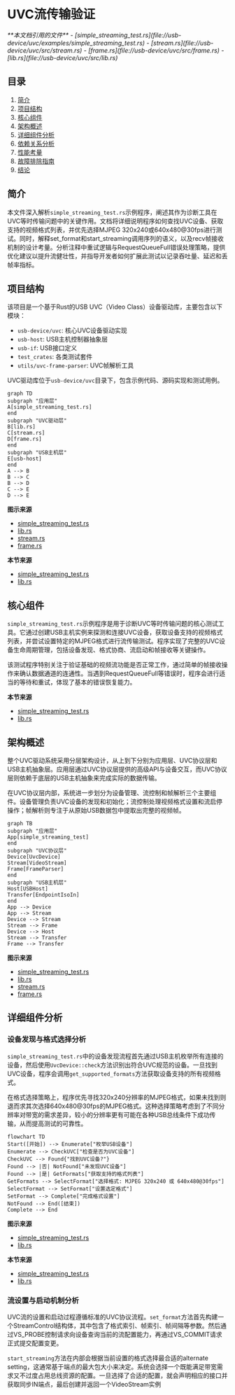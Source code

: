 
# UVC流传输验证

<cite>
**本文档引用的文件**
- [simple_streaming_test.rs](file://usb-device/uvc/examples/simple_streaming_test.rs)
- [stream.rs](file://usb-device/uvc/src/stream.rs)
- [frame.rs](file://usb-device/uvc/src/frame.rs)
- [lib.rs](file://usb-device/uvc/src/lib.rs)
</cite>

## 目录
1. [简介](#简介)
2. [项目结构](#项目结构)
3. [核心组件](#核心组件)
4. [架构概述](#架构概述)
5. [详细组件分析](#详细组件分析)
6. [依赖关系分析](#依赖关系分析)
7. [性能考量](#性能考量)
8. [故障排除指南](#故障排除指南)
9. [结论](#结论)

## 简介
本文件深入解析`simple_streaming_test.rs`示例程序，阐述其作为诊断工具在UVC等时传输问题中的关键作用。文档将详细说明程序如何查找UVC设备、获取支持的视频格式列表，并优先选择MJPEG 320x240或640x480@30fps进行测试。同时，解释set_format和start_streaming调用序列的语义，以及recv帧接收机制的设计考量。分析注释中重试逻辑与RequestQueueFull错误处理策略，提供优化建议以提升流健壮性，并指导开发者如何扩展此测试以记录吞吐量、延迟和丢帧率指标。

## 项目结构
该项目是一个基于Rust的USB UVC（Video Class）设备驱动库，主要包含以下模块：
- `usb-device/uvc`: 核心UVC设备驱动实现
- `usb-host`: USB主机控制器抽象层
- `usb-if`: USB接口定义
- `test_crates`: 各类测试套件
- `utils/uvc-frame-parser`: UVC帧解析工具

UVC驱动库位于`usb-device/uvc`目录下，包含示例代码、源码实现和测试用例。

```mermaid
graph TD
subgraph "应用层"
A[simple_streaming_test.rs]
end
subgraph "UVC驱动层"
B[lib.rs]
C[stream.rs]
D[frame.rs]
end
subgraph "USB主机层"
E[usb-host]
end
A --> B
B --> C
B --> D
C --> E
D --> E
```

**图示来源**
- [simple_streaming_test.rs](file://usb-device/uvc/examples/simple_streaming_test.rs)
- [lib.rs](file://usb-device/uvc/src/lib.rs)
- [stream.rs](file://usb-device/uvc/src/stream.rs)
- [frame.rs](file://usb-device/uvc/src/frame.rs)

**本节来源**
- [simple_streaming_test.rs](file://usb-device/uvc/examples/simple_streaming_test.rs)
- [lib.rs](file://usb-device/uvc/src/lib.rs)

## 核心组件
`simple_streaming_test.rs`示例程序是用于诊断UVC等时传输问题的核心测试工具。它通过创建USB主机实例来探测和连接UVC设备，获取设备支持的视频格式列表，并尝试设置特定的MJPEG格式进行流传输测试。程序实现了完整的UVC设备生命周期管理，包括设备发现、格式协商、流启动和帧接收等关键操作。

该测试程序特别关注于验证基础的视频流功能是否正常工作，通过简单的帧接收操作来确认数据通道的连通性。当遇到RequestQueueFull等错误时，程序会进行适当的等待和重试，体现了基本的错误恢复能力。

**本节来源**
- [simple_streaming_test.rs](file://usb-device/uvc/examples/simple_streaming_test.rs)
- [lib.rs](file://usb-device/uvc/src/lib.rs)

## 架构概述
整个UVC驱动系统采用分层架构设计，从上到下分别为应用层、UVC协议层和USB主机抽象层。应用层通过UVC协议层提供的高级API与设备交互，而UVC协议层则依赖于底层的USB主机抽象来完成实际的数据传输。

在UVC协议层内部，系统进一步划分为设备管理、流控制和帧解析三个主要组件。设备管理负责UVC设备的发现和初始化；流控制处理视频格式设置和流启停操作；帧解析则专注于从原始USB数据包中提取出完整的视频帧。

```mermaid
graph TB
subgraph "应用层"
App[simple_streaming_test]
end
subgraph "UVC协议层"
Device[UvcDevice]
Stream[VideoStream]
Frame[FrameParser]
end
subgraph "USB主机层"
Host[USBHost]
Transfer[EndpointIsoIn]
end
App --> Device
App --> Stream
Device --> Stream
Stream --> Frame
Device --> Host
Stream --> Transfer
Frame --> Transfer
```

**图示来源**
- [simple_streaming_test.rs](file://usb-device/uvc/examples/simple_streaming_test.rs)
- [lib.rs](file://usb-device/uvc/src/lib.rs)
- [stream.rs](file://usb-device/uvc/src/stream.rs)
- [frame.rs](file://usb-device/uvc/src/frame.rs)

## 详细组件分析

### 设备发现与格式选择分析
`simple_streaming_test.rs`中的设备发现流程首先通过USB主机枚举所有连接的设备，然后使用`UvcDevice::check`方法识别出符合UVC规范的设备。一旦找到UVC设备，程序会调用`get_supported_formats`方法获取设备支持的所有视频格式。

在格式选择策略上，程序优先寻找320x240分辨率的MJPEG格式，如果未找到则退而求其次选择640x480@30fps的MJPEG格式。这种选择策略考虑到了不同分辨率对带宽的需求差异，较小的分辨率更有可能在各种USB总线条件下成功传输，从而提高测试的可靠性。

```mermaid
flowchart TD
Start([开始]) --> Enumerate["枚举USB设备"]
Enumerate --> CheckUVC["检查是否为UVC设备"]
CheckUVC --> Found{"找到UVC设备?"}
Found --> |否| NotFound["未发现UVC设备"]
Found --> |是| GetFormats["获取支持的格式列表"]
GetFormats --> SelectFormat["选择格式: MJPEG 320x240 或 640x480@30fps"]
SelectFormat --> SetFormat["设置选定格式"]
SetFormat --> Complete["完成格式设置"]
NotFound --> End([结束])
Complete --> End
```

**图示来源**
- [simple_streaming_test.rs](file://usb-device/uvc/examples/simple_streaming_test.rs)
- [lib.rs](file://usb-device/uvc/src/lib.rs)

**本节来源**
- [simple_streaming_test.rs](file://usb-device/uvc/examples/simple_streaming_test.rs)
- [lib.rs](file://usb-device/uvc/src/lib.rs)

### 流设置与启动机制分析
UVC流的设置和启动过程遵循标准的UVC协议流程。`set_format`方法首先构建一个StreamControl结构体，其中包含了格式索引、帧索引、帧间隔等参数。然后通过VS_PROBE控制请求向设备查询当前的流配置能力，再通过VS_COMMIT请求正式提交配置变更。

`start_streaming`方法在内部会根据当前设置的格式选择最合适的alternate setting，这通常基于端点的最大包大小来决定。系统会选择一个既能满足带宽需求又不过度占用总线资源的配置。一旦选择了合适的配置，就会声明相应的接口并获取同步IN端点，最后创建并返回一个VideoStream实例